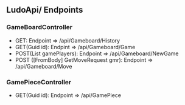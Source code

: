 ## LudoApi/ Endpoints

### GameBoardController

- GET: Endpoint => /api/Gameboard/History
- GET(Guid id): Endpint => /api/Gameboard/Game
- POST(List<GamePlayer> gamePlayers): Endpoint => /api/Gameboard/NewGame
- POST ([FromBody] GetMoveRequest gmr): Endpoint => /api/Gameboard/Move

### GamePieceController

- GET(Guid id): Endpoint => /api/GamePiece
